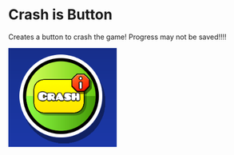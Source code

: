 # Crash is Button

Creates a button to crash the game!
Progress may not be saved!!!!

![Showcase](resources/image.png)